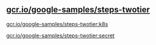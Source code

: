 
[gcr.io/google-samples/steps-twotier](https://hub.docker.com/r/anjia0532/google-samples.steps-twotier/tags/)
-----


[gcr.io/google-samples/steps-twotier:k8s](https://hub.docker.com/r/anjia0532/google-samples.steps-twotier/tags/)


[gcr.io/google-samples/steps-twotier:secret](https://hub.docker.com/r/anjia0532/google-samples.steps-twotier/tags/)



